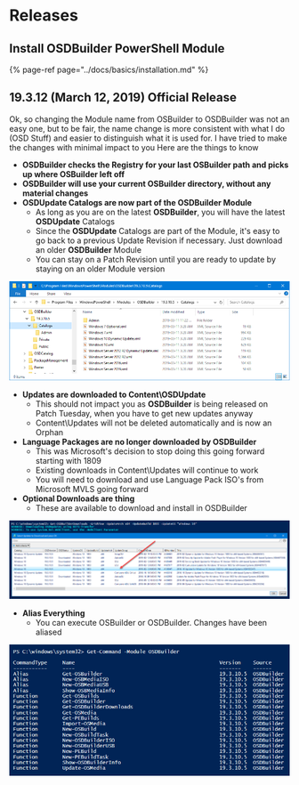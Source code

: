 # Releases

## Install OSDBuilder PowerShell Module

{% page-ref page="../docs/basics/installation.md" %}

## 19.3.12 \(March 12, 2019\) Official Release

Ok, so changing the Module name from OSBuilder to OSDBuilder was not an easy one, but to be fair, the name change is more consistent with what I do \(OSD Stuff\) and easier to distinguish what it is used for.  I have tried to make the changes with minimal impact to you  Here are the things to know

* **OSDBuilder checks the Registry for your last OSBuilder path and picks up where OSBuilder left off**
* **OSDBuilder will use your current OSBuilder directory, without any material changes**
* **OSDUpdate Catalogs are now part of the OSDBuilder Module**
  * As long as you are on the latest **OSDBuilder**, you will have the latest **OSDUpdate** Catalogs
  * Since the **OSDUpdate** Catalogs are part of the Module, it's easy to go back to a previous Update Revision if necessary.  Just download an older **OSDBuilder** Module
  * You can stay on a Patch Revision until you are ready to update by staying on an older Module version

![](../../.gitbook/assets/image%20%2824%29.png)

* **Updates are downloaded to Content\OSDUpdate**
  * This should not impact you as **OSDBuilder** is being released on Patch Tuesday, when you have to get new updates anyway
  * Content\Updates will not be deleted automatically and is now an Orphan
* **Language Packages are no longer downloaded by OSDBuilder**
  * This was Microsoft's decision to stop doing this going forward starting with 1809
  * Existing downloads in Content\Updates will continue to work
  * You will need to download and use Language Pack ISO's from Microsoft MVLS going forward
* **Optional Downloads are thing**
  * These are available to download and install in OSDBuilder

![](../../.gitbook/assets/image%20%2852%29.png)

* **Alias Everything**
  * You can execute OSBuilder or OSDBuilder.  Changes have been aliased

![](../../.gitbook/assets/image%20%282%29.png)

